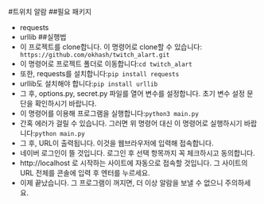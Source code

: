 #트위치 알람
##필요 패키지
- requests
- urllib
##실행법
- 이 프로젝트를 clone합니다. 이 명령어로 clone할 수 있습니다: ``` https://github.com/okhash/twitch_alart.git```
- 이 명령어로 프로젝트 폴더로 이동합니다:```cd twitch_alart```
- 또한, requests를 설치합니다:```pip install requests```
- urllib도 설치해야 합니다:```pip install urllib```
- 그 후, options.py, secret.py 파일를 열어 변수를 설정합니다. 초기 변수 설정 문단을 확인하시기 바랍니다.
- 이 명령어를 이용해 프로그램을 실행합니다:```python3 main.py```
- 간혹 에러가 걸릴 수 있습니다. 그러면 위 명령어 대신 이 명령어로 실행하시기 바랍니다:```python main.py```
- 그 후, URL이 출력됩니다. 이것을 웹브라우저에 입력해 접속합니다.
- 네이버 로그인이 뜰 것입니다. 로그인 후 선택 항목까지 꼭 체크하시고 동의합니다.
- http://localhost 로 시작하는 사이트에 자동으로 접속할 것입니다. 그 사이트의 URL 전체를 콘솔에 입력 후 엔터를 누르세요.
- 이제 끝났습니다. 그 프로그램이 꺼지면, 더 이상 알람을 보낼 수 없으니 주의하세요.